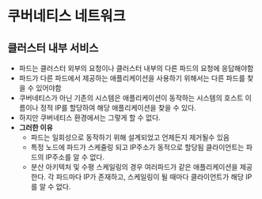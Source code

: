 # 쿠버네티스 네트워크
## 클러스터 내부 서비스
+ 파드는 클러스터 외부의 요청이나 클러스터 내부의 다른 파드의 요청에 응답해야함
+ 파드가 다른 파드에서 제공하는 애플리케이션을 사용하기 위해서는 다른 파드를 찾을 수 있어야함
+ 쿠버네티스가 아닌 기존의 시스템은 애플리케이션이 동작하는 시스템의 호스트 이름이나 정적 IP를 할당하여 해당 애플리케이션을 찾을 수 있다.
+ 하지만 쿠버네티스 환경에서는 그렇게 할 수 없다.
+ **그러한 이유**
  + 파드는 일회성으로 동작하기 위해 설계되었고 언제든지 제거될수 있음
  + 특정 노드에 파드가 스케줄링 되고 IP주소가 동적으로 할당됨 클라이언트는 파드의 IP주소를 알 수 없다.
  + 분산 아키텍처 및 수평 스케일링의 경우 여러파드가 같은 애플리케이션을 제공한다. 각 파드마다 IP가 존재하고, 스케일링이 될 때마다 클라이언트가 해당 IP를 알 수 없다.
  
